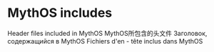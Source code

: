 # MythOS includes
Header files included in MythOS
MythOS所包含的头文件
Заголовок, содержащийся в MythOS
Fichiers d'en - tête inclus dans MythOS